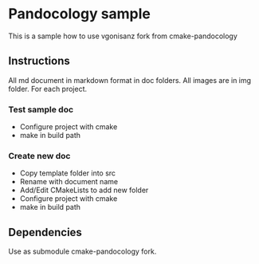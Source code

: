 # Pandocology sample

This is a sample how to use vgonisanz fork from cmake-pandocology

## Instructions

All md document in markdown format in doc folders. All images are in img folder. For each
project.

### Test sample doc

* Configure project with cmake
* make in build path

### Create new doc
* Copy template folder into src
* Rename with document name
* Add/Edit CMakeLists to add new folder
* Configure project with cmake
* make in build path

## Dependencies

Use as submodule cmake-pandocology fork.
